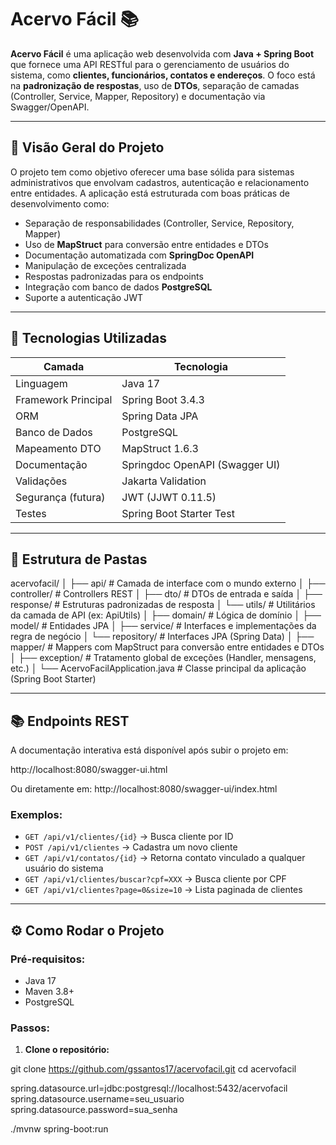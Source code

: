 # Acervo Fácil 📚

**Acervo Fácil** é uma aplicação web desenvolvida com **Java + Spring Boot** que fornece uma API RESTful para o gerenciamento de usuários do sistema, como **clientes, funcionários, contatos e endereços**. O foco está na **padronização de respostas**, uso de **DTOs**, separação de camadas (Controller, Service, Mapper, Repository) e documentação via Swagger/OpenAPI.

---

## 🚀 Visão Geral do Projeto

O projeto tem como objetivo oferecer uma base sólida para sistemas administrativos que envolvam cadastros, autenticação e relacionamento entre entidades. A aplicação está estruturada com boas práticas de desenvolvimento como:

- Separação de responsabilidades (Controller, Service, Repository, Mapper)
- Uso de **MapStruct** para conversão entre entidades e DTOs
- Documentação automatizada com **SpringDoc OpenAPI**
- Manipulação de exceções centralizada
- Respostas padronizadas para os endpoints
- Integração com banco de dados **PostgreSQL**
- Suporte a autenticação JWT

---

## 🧱 Tecnologias Utilizadas

| Camada               | Tecnologia                        |
|----------------------|-----------------------------------|
| Linguagem            | Java 17                           |
| Framework Principal  | Spring Boot 3.4.3                 |
| ORM                  | Spring Data JPA                   |
| Banco de Dados       | PostgreSQL                        |
| Mapeamento DTO       | MapStruct 1.6.3                   |
| Documentação         | Springdoc OpenAPI (Swagger UI)   |
| Validações           | Jakarta Validation                |
| Segurança (futura)   | JWT (JJWT 0.11.5)                 |
| Testes               | Spring Boot Starter Test          |

---

## 📁 Estrutura de Pastas

acervofacil/
│
├── api/                     # Camada de interface com o mundo externo
│   ├── controller/          # Controllers REST
│   ├── dto/                 # DTOs de entrada e saída
│   ├── response/            # Estruturas padronizadas de resposta
│   └── utils/               # Utilitários da camada de API (ex: ApiUtils)
│
├── domain/                  # Lógica de domínio
│   ├── model/               # Entidades JPA
│   ├── service/             # Interfaces e implementações da regra de negócio
│   └── repository/          # Interfaces JPA (Spring Data)
│
├── mapper/                  # Mappers com MapStruct para conversão entre entidades e DTOs
│
├── exception/               # Tratamento global de exceções (Handler, mensagens, etc.)
│
└── AcervoFacilApplication.java  # Classe principal da aplicação (Spring Boot Starter)


---

## 📚 Endpoints REST

A documentação interativa está disponível após subir o projeto em:

http://localhost:8080/swagger-ui.html

Ou diretamente em: http://localhost:8080/swagger-ui/index.html


### Exemplos:

- `GET /api/v1/clientes/{id}` → Busca cliente por ID  
- `POST /api/v1/clientes` → Cadastra um novo cliente  
- `GET /api/v1/contatos/{id}` → Retorna contato vinculado a qualquer usuário do sistema  
- `GET /api/v1/clientes/buscar?cpf=XXX` → Busca cliente por CPF  
- `GET /api/v1/clientes?page=0&size=10` → Lista paginada de clientes

---

## ⚙️ Como Rodar o Projeto

### Pré-requisitos:

- Java 17
- Maven 3.8+
- PostgreSQL

### Passos:

1. **Clone o repositório:**


git clone https://github.com/gssantos17/acervofacil.git
cd acervofacil

spring.datasource.url=jdbc:postgresql://localhost:5432/acervofacil
spring.datasource.username=seu_usuario
spring.datasource.password=sua_senha

./mvnw spring-boot:run

